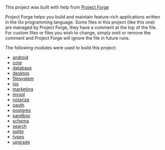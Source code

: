 <!--- Content managed by Project Forge, see [projectforge.md] for details. -->
This project was built with help from [Project Forge](https://projectforge.dev)

Project Forge helps you build and maintain feature-rich applications written in the Go programming language. 
Some files in this project (like this one) are managed by Project Forge, they have a comment at the top of the file.
For custom files or files you wish to change, simply omit or remove the comment and Project Forge will ignore the file in future runs.

The following modules were used to build this project:

- [android](./doc/module/android.md)
- [core](./doc/module/core.md)
- [database](./doc/module/database.md)
- [desktop](./doc/module/desktop.md)
- [filesystem](./doc/module/filesystem.md)
- [ios](./doc/module/ios.md)
- [marketing](./doc/module/marketing.md)
- [mysql](./doc/module/mysql.md)
- [notarize](./doc/module/notarize.md)
- [oauth](./doc/module/oauth.md)
- [postgres](./doc/module/postgres.md)
- [sandbox](./doc/module/sandbox.md)
- [schema](./doc/module/schema.md)
- [search](./doc/module/search.md)
- [sqlite](./doc/module/sqlite.md)
- [types](./doc/module/types.md)
- [upgrade](./doc/module/upgrade.md)
